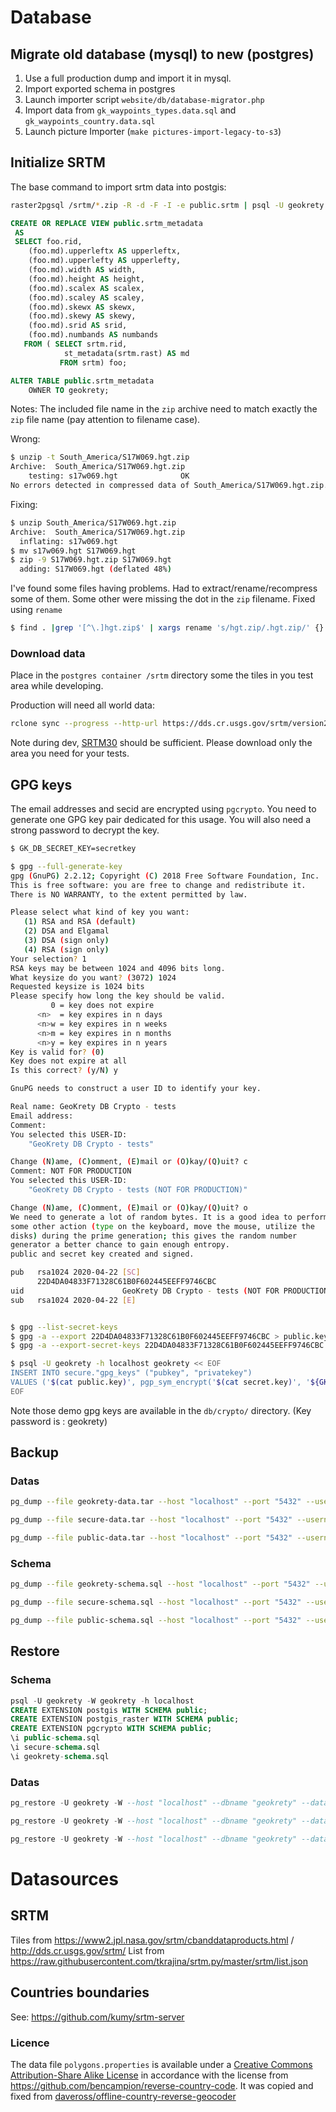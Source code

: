 
# Database

## Migrate old database (mysql) to new (postgres)

1. Use a full production dump and import it in mysql.
1. Import exported schema in postgres
1. Launch importer script `website/db/database-migrator.php`
1. Import data from `gk_waypoints_types.data.sql` and `gk_waypoints_country.data.sql`
1. Launch picture Importer (`make pictures-import-legacy-to-s3`)

## Initialize SRTM
The base command to import srtm data into postgis:
```bash
raster2pgsql /srtm/*.zip -R -d -F -I -e public.srtm | psql -U geokrety
```

```sql
CREATE OR REPLACE VIEW public.srtm_metadata
 AS
 SELECT foo.rid,
    (foo.md).upperleftx AS upperleftx,
    (foo.md).upperlefty AS upperlefty,
    (foo.md).width AS width,
    (foo.md).height AS height,
    (foo.md).scalex AS scalex,
    (foo.md).scaley AS scaley,
    (foo.md).skewx AS skewx,
    (foo.md).skewy AS skewy,
    (foo.md).srid AS srid,
    (foo.md).numbands AS numbands
   FROM ( SELECT srtm.rid,
            st_metadata(srtm.rast) AS md
           FROM srtm) foo;

ALTER TABLE public.srtm_metadata
    OWNER TO geokrety;
```

Notes:
The included file name in the `zip` archive need to match exactly the `zip` file name (pay attention to filename case).

Wrong:
```bash
$ unzip -t South_America/S17W069.hgt.zip
Archive:  South_America/S17W069.hgt.zip
    testing: s17w069.hgt              OK
No errors detected in compressed data of South_America/S17W069.hgt.zip.
```
Fixing:
```bash
$ unzip South_America/S17W069.hgt.zip
Archive:  South_America/S17W069.hgt.zip
  inflating: s17w069.hgt             
$ mv s17w069.hgt S17W069.hgt
$ zip -9 S17W069.hgt.zip S17W069.hgt
  adding: S17W069.hgt (deflated 48%)
```

I've found some files having problems. Had to extract/rename/recompress some of them.
Some other were missing the dot in the `zip` filename. Fixed using `rename`
```bash
$ find . |grep '[^\.]hgt.zip$' | xargs rename 's/hgt.zip/.hgt.zip/' {} \;
```

### Download data
Place in the `postgres container /srtm` directory some the tiles in you test area while developing.

Production will need all world data:
```bash
rclone sync --progress --http-url https://dds.cr.usgs.gov/srtm/version2_1/SRTM3/ :http: .
```

Note during dev, [SRTM30](https://dds.cr.usgs.gov/srtm/version2_1/SRTM30/) should be sufficient.
Please download only the area you need for your tests.


## GPG keys
The email addresses and secid are encrypted using `pgcrypto`. You need to generate one GPG key pair dedicated for this
usage. You will also need a strong password to decrypt the key.

```bash
$ GK_DB_SECRET_KEY=secretkey

$ gpg --full-generate-key
gpg (GnuPG) 2.2.12; Copyright (C) 2018 Free Software Foundation, Inc.
This is free software: you are free to change and redistribute it.
There is NO WARRANTY, to the extent permitted by law.

Please select what kind of key you want:
   (1) RSA and RSA (default)
   (2) DSA and Elgamal
   (3) DSA (sign only)
   (4) RSA (sign only)
Your selection? 1
RSA keys may be between 1024 and 4096 bits long.
What keysize do you want? (3072) 1024
Requested keysize is 1024 bits
Please specify how long the key should be valid.
         0 = key does not expire
      <n>  = key expires in n days
      <n>w = key expires in n weeks
      <n>m = key expires in n months
      <n>y = key expires in n years
Key is valid for? (0) 
Key does not expire at all
Is this correct? (y/N) y

GnuPG needs to construct a user ID to identify your key.

Real name: GeoKrety DB Crypto - tests
Email address: 
Comment: 
You selected this USER-ID:
    "GeoKrety DB Crypto - tests"

Change (N)ame, (C)omment, (E)mail or (O)kay/(Q)uit? c
Comment: NOT FOR PRODUCTION
You selected this USER-ID:
    "GeoKrety DB Crypto - tests (NOT FOR PRODUCTION)"

Change (N)ame, (C)omment, (E)mail or (O)kay/(Q)uit? o
We need to generate a lot of random bytes. It is a good idea to perform
some other action (type on the keyboard, move the mouse, utilize the
disks) during the prime generation; this gives the random number
generator a better chance to gain enough entropy.
public and secret key created and signed.

pub   rsa1024 2020-04-22 [SC]
      22D4DA04833F71328C61B0F602445EEFF9746CBC
uid                      GeoKrety DB Crypto - tests (NOT FOR PRODUCTION)
sub   rsa1024 2020-04-22 [E]


$ gpg --list-secret-keys
$ gpg -a --export 22D4DA04833F71328C61B0F602445EEFF9746CBC > public.key
$ gpg -a --export-secret-keys 22D4DA04833F71328C61B0F602445EEFF9746CBC > secret.key

$ psql -U geokrety -h localhost geokrety << EOF
INSERT INTO secure."gpg_keys" ("pubkey", "privatekey")
VALUES ('$(cat public.key)', pgp_sym_encrypt('$(cat secret.key)', '${GK_DB_SECRET_KEY}'));
EOF
```

Note those demo gpg keys are available in the `db/crypto/` directory. (Key password is : geokrety)

## Backup

### Datas
```bash
pg_dump --file geokrety-data.tar --host "localhost" --port "5432" --username "geokrety" -W --verbose --format=t --blobs --data-only --encoding "UTF8" --schema "geokrety" "geokrety"

pg_dump --file secure-data.tar --host "localhost" --port "5432" --username "geokrety" -W --verbose --format=t --blobs --data-only --encoding "UTF8" --schema "secure" "geokrety"

pg_dump --file public-data.tar --host "localhost" --port "5432" --username "geokrety" -W --verbose --format=t --blobs --data-only --encoding "UTF8" --schema "public" --table=srtm --table=countries "geokrety"
```

### Schema
```bash
pg_dump --file geokrety-schema.sql --host "localhost" --port "5432" --username "geokrety" -W --verbose --format=p --schema-only --encoding "UTF8" --schema "geokrety" "geokrety"

pg_dump --file secure-schema.sql --host "localhost" --port "5432" --username "geokrety" -W --verbose --format=p --schema-only --encoding "UTF8" --schema "secure" "geokrety"

pg_dump --file public-schema.sql --host "localhost" --port "5432" --username "geokrety" -W --verbose --format=p --schema-only --encoding "UTF8" --schema "public" "geokrety"
```


## Restore

### Schema
```sql
psql -U geokrety -W geokrety -h localhost
CREATE EXTENSION postgis WITH SCHEMA public;
CREATE EXTENSION postgis_raster WITH SCHEMA public;
CREATE EXTENSION pgcrypto WITH SCHEMA public;
\i public-schema.sql
\i secure-schema.sql
\i geokrety-schema.sql
```

### Datas
```sql
pg_restore -U geokrety -W --host "localhost" --dbname "geokrety" --data-only --disable-triggers --verbose --schema "public" public-data.tar

pg_restore -U geokrety -W --host "localhost" --dbname "geokrety" --data-only --disable-triggers --verbose --schema "secure" secure-data.tar

pg_restore -U geokrety -W --host "localhost" --dbname "geokrety" --data-only --disable-triggers --verbose --schema "geokrety" geokrety-data.tar
```

# Datasources

## SRTM
Tiles from https://www2.jpl.nasa.gov/srtm/cbanddataproducts.html / http://dds.cr.usgs.gov/srtm/
List from https://raw.githubusercontent.com/tkrajina/srtm.py/master/srtm/list.json

## Countries boundaries

See: https://github.com/kumy/srtm-server

### Licence
The data file `polygons.properties` is available under a
[Creative Commons Attribution-Share Alike License](http://creativecommons.org/licenses/by-sa/3.0/) in accordance with
the license from https://github.com/bencampion/reverse-country-code. It was copied and fixed from
[daveross/offline-country-reverse-geocoder](https://github.com/daveross/offline-country-reverse-geocoder)
